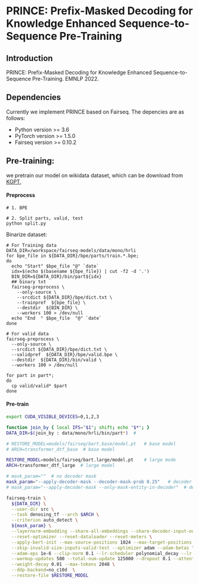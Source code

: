 PRINCE: Prefix-Masked Decoding for Knowledge Enhanced Sequence-to-Sequence Pre-Training
===



## Introduction

PRINCE: Prefix-Masked Decoding for Knowledge Enhanced Sequence-to-Sequence Pre-Training. EMNLP 2022.

## Dependencies


Currently we implement PRINCE based on Fairseq. The depencies are as follows:

- Python version >= 3.6
- PyTorch version >= 1.5.0
- Fairseq version >= 0.10.2



## Pre-training:


we pretrain our model on wikidata dataset, which can be download from [KGPT](https://github.com/wenhuchen/KGPT), 

<!--same data of bart.-->

#### Preprocess


```
# 1. BPE

# 2. Split parts, valid, test
python split.py
```

Binarize dataset:
```
# For Training data
DATA_DIR=/workspace/fairseq-models/data/mono/hrli
for bpe_file in ${DATA_DIR}/bpe/parts/train.*.bpe;
do
  echo "Start" $bpe_file "@" `date`
  idx=$(echo $(basename ${bpe_file}) | cut -f2 -d '.')
  BIN_DIR=${DATA_DIR}/bin/part${idx}
  ## binary txt
  fairseq-preprocess \
    --only-source \
    --srcdict ${DATA_DIR}/bpe/dict.txt \
    --trainpref  ${bpe_file} \
    --destdir  ${BIN_DIR} \
    --workers 100 > /dev/null
  echo "End  " $bpe_file  "@" `date`
done

# For valid data
fairseq-preprocess \
  --only-source \
  --srcdict ${DATA_DIR}/bpe/dict.txt \
  --validpref  ${DATA_DIR}/bpe/valid.bpe \
  --destdir  ${DATA_DIR}/bin/valid \
  --workers 100 > /dev/null

for part in part*;
do
  cp valid/valid* $part
done  
```

#### Pre-train

```sh
export CUDA_VISIBLE_DEVICES=0,1,2,3

function join_by { local IFS="$1"; shift; echo "$*"; }
DATA_DIR=$(join_by : data/mono/hrli/bin/part*)  # 

# RESTORE_MODEL=models/fairseq/bart.base/model.pt   # base model
# ARCH=transformer_dtf_base  # base model 

RESTORE_MODEL=models/fairseq/bart.large/model.pt    # large mode 
ARCH=transformer_dtf_large  # large model

# mask_param=""  # no decoder mask
mask_param="--apply-decoder-mask --decoder-mask-prob 0.25"   # decoder mask in random position
# mask_param="--apply-decoder-mask --only-mask-entity-in-decoder"  # decoder mask in entity position

fairseq-train \
  ${DATA_DIR} \
  --user-dir src \
  --task denosing_tf --arch $ARCH \
  --criterion auto_detect \
  ${mask_param} \
  --layernorm-embedding --share-all-embeddings --share-decoder-input-output-embed \
  --reset-optimizer --reset-dataloader --reset-meters \
  --apply-bert-init --max-source-positions 1024 --max-target-positions 1024 \
  --skip-invalid-size-inputs-valid-test --optimizer adam --adam-betas "(0.9, 0.98)" \
  --adam-eps 1e-6 --clip-norm 0.1 --lr-scheduler polynomial_decay --lr 3e-05 \
  --warmup-updates 500 --total-num-update 125000 --dropout 0.1 --attention-dropout 0.1 \
  --weight-decay 0.01 --max-tokens 2048 \
  --ddp-backend=no_c10d  \
  --restore-file $RESTORE_MODEL
```


